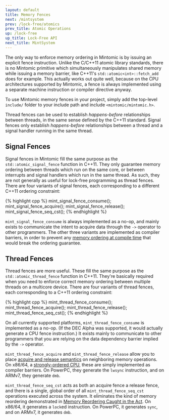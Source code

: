 ```yaml
---
layout: default
title: Memory Fences
next: /mintsystem
prev: /lock-free/atomics
prev_title: Atomic Operations
up: /lock-free
up_title: Lock-Free API
next_title: MintSystem
---
```


The only way to enforce memory ordering in Mintomic is by issuing an explicit fence instruction. Unlike the C/C++11 atomic library standards, there is no Mintomic primitive which simultaneously manipulates shared memory while issuing a memory barrier, like C++11's `std::atomic<int>::fetch_add` does for example. This actually works out quite well, because on the CPU architectures supported by Mintomic, a fence is always implemented using a separate machine instruction or compiler directive anyway.

To use Mintomic memory fences in your project, simply add the top-level `include/` folder to your include path and include `<mintomic/mintomic.h>`.

Thread fences can be used to establish *happens-before* relationships between threads, in the same sense defined by the C++11 standard. Signal fences only establish *happens-before* relationships between a thread and a signal handler running in the same thread.  

## Signal Fences

Signal fences in Mintomic fill the same purpose as the `std::atomic_signal_fence` function in C++11. They only guarantee memory ordering between threads which run on the same core, or between interrupts and signal handlers which run in the same thread. As such, they are not generally as useful for lock-free programming as thread fences. There are four variants of signal fences, each corresponding to a different C++11 ordering constraint:

{% highlight cpp %}
mint_signal_fence_consume();
mint_signal_fence_acquire();
mint_signal_fence_release();
mint_signal_fence_seq_cst();
{% endhighlight %}

`mint_signal_fence_consume` is always implemented as a no-op, and mainly exists to communicate the intent to acquire data through the `->` operator to other programmers. The other three variants are implemented as compiler barriers, in order to prevent any [memory ordering at compile time](http://preshing.com/20120625/memory-ordering-at-compile-time) that would break the ordering guarantee.

## Thread Fences

Thread fences are more useful. These fill the same purpose as the `std::atomic_thread_fence` function in C++11. They're basically required when you need to enforce correct memory ordering between multiple threads on a multicore device. There are four variants of thread fences, each corresponding to a C++11 ordering constraint:

{% highlight cpp %}
mint_thread_fence_consume();
mint_thread_fence_acquire();
mint_thread_fence_release();
mint_thread_fence_seq_cst();
{% endhighlight %}

On all currently supported platforms, `mint_thread_fence_consume` is implemented as a no-op. (If the DEC Alpha was supported, it would actually generate a CPU fence instruction.) It exists mainly to communicate to other programmers that you are relying on the data dependency barrier implied by the `->` operator.

`mint_thread_fence_acquire` and `mint_thread_fence_release` allow you to place [acquire and release semantics](http://preshing.com/20120913/acquire-and-release-semantics) on neighboring memory operations. On x86/64, a [strongly-ordered CPU](http://preshing.com/20120930/weak-vs-strong-memory-models), these are simply implemented as compiler barriers. On PowerPC, they generate the `lwsync` instruction, and on ARMv7, they generate `dmb`.

`mint_thread_fence_seq_cst` acts as both an acquire fence a release fence, and there is a single, global order of all `mint_thread_fence_seq_cst` operations executed across the system. It eliminates the kind of memory reordering demonstrated in [Memory Reordering Caught in the Act](http://preshing.com/20120515/memory-reordering-caught-in-the-act). On x86/64, it generates a `lock`ed instruction. On PowerPC, it generates `sync`, and on ARMv7, it generates `dmb`.
